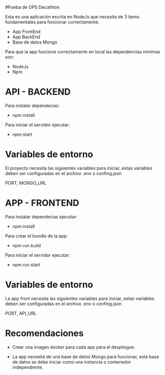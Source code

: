 #Pueba de OPS Decathlon

Esta es una aplicaciòn escrita en NodeJs que necesita de 3 items fundamentales para funcionar correctamente:

- App FrontEnd
- App BackEnd
- Base de datos Mongo

Para que la app funcione correctamente en local las dependencias minimas son:

- NodeJs
- Npm

# API - BACKEND 

Para instalar dependecias:

- npm install

Para iniciar el servidor ejecutar:

- npm start

# Variables de entorno

El proyecto necesita las siguientes variables para iniciar, estas variables deben ser configuradas en el archivo .env o confing.json

PORT, MONGO_URL

# APP - FRONTEND

Para instalar dependecias ejecutar:

- npm install

Para crear el bundle de la app:

- npm run build

Para iniciar el servidor ejecutar:

- npm run start

# Variables de entorno

La app front necesita las siguientes variables para iniciar, estas variables deben ser configuradas en el archivo .env o confing.json

PORT, API_URL

# Recomendaciones

- Crear una imagen docker para cada app para el despliegue.

- La app necesita de una base de datos Mongo para funcionar, esta base de datos se debe iniciar como una instancia o contenedor independiente.